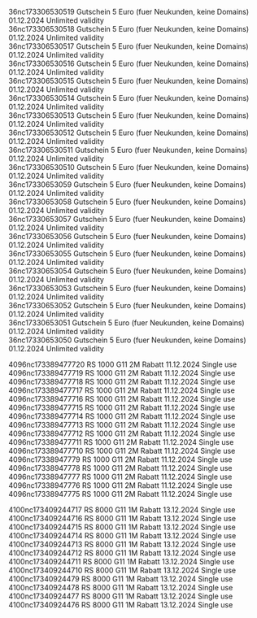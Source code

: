 36nc173306530519	Gutschein 5 Euro (fuer Neukunden, keine Domains)	01.12.2024	Unlimited validity	
36nc173306530518	Gutschein 5 Euro (fuer Neukunden, keine Domains)	01.12.2024	Unlimited validity	
36nc173306530517	Gutschein 5 Euro (fuer Neukunden, keine Domains)	01.12.2024	Unlimited validity	
36nc173306530516	Gutschein 5 Euro (fuer Neukunden, keine Domains)	01.12.2024	Unlimited validity	
36nc173306530515	Gutschein 5 Euro (fuer Neukunden, keine Domains)	01.12.2024	Unlimited validity	
36nc173306530514	Gutschein 5 Euro (fuer Neukunden, keine Domains)	01.12.2024	Unlimited validity	
36nc173306530513	Gutschein 5 Euro (fuer Neukunden, keine Domains)	01.12.2024	Unlimited validity	
36nc173306530512	Gutschein 5 Euro (fuer Neukunden, keine Domains)	01.12.2024	Unlimited validity	
36nc173306530511	Gutschein 5 Euro (fuer Neukunden, keine Domains)	01.12.2024	Unlimited validity	
36nc173306530510	Gutschein 5 Euro (fuer Neukunden, keine Domains)	01.12.2024	Unlimited validity	
36nc17330653059	Gutschein 5 Euro (fuer Neukunden, keine Domains)	01.12.2024	Unlimited validity	
36nc17330653058	Gutschein 5 Euro (fuer Neukunden, keine Domains)	01.12.2024	Unlimited validity	
36nc17330653057	Gutschein 5 Euro (fuer Neukunden, keine Domains)	01.12.2024	Unlimited validity	
36nc17330653056	Gutschein 5 Euro (fuer Neukunden, keine Domains)	01.12.2024	Unlimited validity	
36nc17330653055	Gutschein 5 Euro (fuer Neukunden, keine Domains)	01.12.2024	Unlimited validity	
36nc17330653054	Gutschein 5 Euro (fuer Neukunden, keine Domains)	01.12.2024	Unlimited validity	
36nc17330653053	Gutschein 5 Euro (fuer Neukunden, keine Domains)	01.12.2024	Unlimited validity	
36nc17330653052	Gutschein 5 Euro (fuer Neukunden, keine Domains)	01.12.2024	Unlimited validity	
36nc17330653051	Gutschein 5 Euro (fuer Neukunden, keine Domains)	01.12.2024	Unlimited validity	
36nc17330653050	Gutschein 5 Euro (fuer Neukunden, keine Domains)	01.12.2024	Unlimited validity	



4096nc173389477720	RS 1000 G11 2M Rabatt	11.12.2024	Single use	
4096nc173389477719	RS 1000 G11 2M Rabatt	11.12.2024	Single use	
4096nc173389477718	RS 1000 G11 2M Rabatt	11.12.2024	Single use	
4096nc173389477717	RS 1000 G11 2M Rabatt	11.12.2024	Single use	
4096nc173389477716	RS 1000 G11 2M Rabatt	11.12.2024	Single use	
4096nc173389477715	RS 1000 G11 2M Rabatt	11.12.2024	Single use	
4096nc173389477714	RS 1000 G11 2M Rabatt	11.12.2024	Single use	
4096nc173389477713	RS 1000 G11 2M Rabatt	11.12.2024	Single use	
4096nc173389477712	RS 1000 G11 2M Rabatt	11.12.2024	Single use	
4096nc173389477711	RS 1000 G11 2M Rabatt	11.12.2024	Single use	
4096nc173389477710	RS 1000 G11 2M Rabatt	11.12.2024	Single use	
4096nc17338947779	RS 1000 G11 2M Rabatt	11.12.2024	Single use	
4096nc17338947778	RS 1000 G11 2M Rabatt	11.12.2024	Single use	
4096nc17338947777	RS 1000 G11 2M Rabatt	11.12.2024	Single use	
4096nc17338947776	RS 1000 G11 2M Rabatt	11.12.2024	Single use	
4096nc17338947775	RS 1000 G11 2M Rabatt	11.12.2024	Single use	

	



4100nc173409244717	RS 8000 G11 1M Rabatt	13.12.2024	Single use	
4100nc173409244716	RS 8000 G11 1M Rabatt	13.12.2024	Single use	
4100nc173409244715	RS 8000 G11 1M Rabatt	13.12.2024	Single use	
4100nc173409244714	RS 8000 G11 1M Rabatt	13.12.2024	Single use	
4100nc173409244713	RS 8000 G11 1M Rabatt	13.12.2024	Single use	
4100nc173409244712	RS 8000 G11 1M Rabatt	13.12.2024	Single use	
4100nc173409244711	RS 8000 G11 1M Rabatt	13.12.2024	Single use	
4100nc173409244710	RS 8000 G11 1M Rabatt	13.12.2024	Single use	
4100nc17340924479	RS 8000 G11 1M Rabatt	13.12.2024	Single use	
4100nc17340924478	RS 8000 G11 1M Rabatt	13.12.2024	Single use	
4100nc17340924477	RS 8000 G11 1M Rabatt	13.12.2024	Single use	
4100nc17340924476	RS 8000 G11 1M Rabatt	13.12.2024	Single use	
